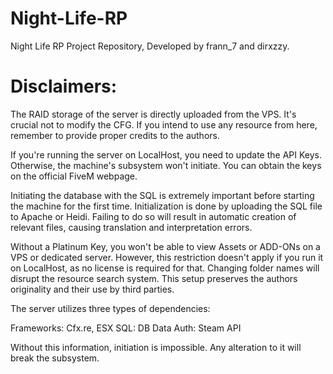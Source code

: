 # Night-Life-RP
Night Life RP Project Repository, Developed by frann_7 and dirxzzy.

# Disclaimers: 

The RAID storage of the server is directly uploaded from the VPS. It's crucial not to modify the CFG. If you intend to use any resource from here, remember to provide proper credits to the authors.

If you're running the server on LocalHost, you need to update the API Keys. Otherwise, the machine's subsystem won't initiate. You can obtain the keys on the official FiveM webpage.

Initiating the database with the SQL is extremely important before starting the machine for the first time. Initialization is done by uploading the SQL file to Apache or Heidi. Failing to do so will result in automatic creation of relevant files, causing translation and interpretation errors.

Without a Platinum Key, you won't be able to view Assets or ADD-ONs on a VPS or dedicated server. However, this restriction doesn't apply if you run it on LocalHost, as no license is required for that.
Changing folder names will disrupt the resource search system. This setup preserves the authors originality and their use by third parties.

The server utilizes three types of dependencies:

Frameworks: Cfx.re, ESX
SQL: DB Data
Auth: Steam API

Without this information, initiation is impossible. Any alteration to it will break the subsystem.
